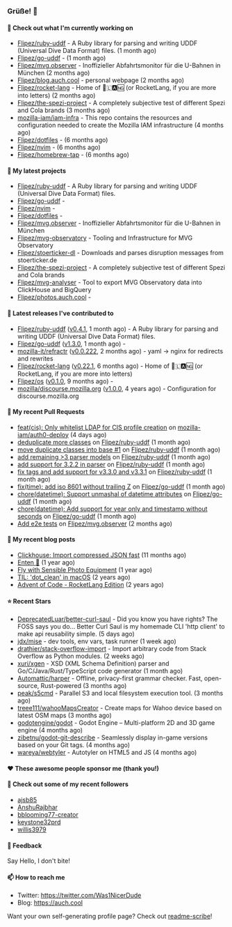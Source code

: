 ### Grüße! 👋

#### 👷 Check out what I'm currently working on

- [Flipez/ruby-uddf](https://github.com/Flipez/ruby-uddf) - A Ruby library for parsing and writing UDDF (Universal Dive Data Format) files. (1 month ago)
- [Flipez/go-uddf](https://github.com/Flipez/go-uddf) -  (1 month ago)
- [Flipez/mvg.observer](https://github.com/Flipez/mvg.observer) - Inoffizieller Abfahrtsmonitor für die U-Bahnen in München (2 months ago)
- [Flipez/blog.auch.cool](https://github.com/Flipez/blog.auch.cool) - personal webpage (2 months ago)
- [Flipez/rocket-lang](https://github.com/Flipez/rocket-lang) - Home of 🚀🇱🅰🆖 (or RocketLang, if you are more into letters) (2 months ago)
- [Flipez/the-spezi-project](https://github.com/Flipez/the-spezi-project) - A completely subjective test of different Spezi and Cola brands (3 months ago)
- [mozilla-iam/iam-infra](https://github.com/mozilla-iam/iam-infra) - This repo contains the resources and configuration needed to create the Mozilla IAM infrastructure (4 months ago)
- [Flipez/dotfiles](https://github.com/Flipez/dotfiles) -  (6 months ago)
- [Flipez/nvim](https://github.com/Flipez/nvim) -  (6 months ago)
- [Flipez/homebrew-tap](https://github.com/Flipez/homebrew-tap) -  (6 months ago)

#### 🌱 My latest projects

- [Flipez/ruby-uddf](https://github.com/Flipez/ruby-uddf) - A Ruby library for parsing and writing UDDF (Universal Dive Data Format) files.
- [Flipez/go-uddf](https://github.com/Flipez/go-uddf) - 
- [Flipez/nvim](https://github.com/Flipez/nvim) - 
- [Flipez/dotfiles](https://github.com/Flipez/dotfiles) - 
- [Flipez/mvg.observer](https://github.com/Flipez/mvg.observer) - Inoffizieller Abfahrtsmonitor für die U-Bahnen in München
- [Flipez/mvg-observatory](https://github.com/Flipez/mvg-observatory) - Tooling and Infrastructure for MVG Observatory
- [Flipez/stoerticker-dl](https://github.com/Flipez/stoerticker-dl) - Downloads and parses disruption messages from stoerticker.de
- [Flipez/the-spezi-project](https://github.com/Flipez/the-spezi-project) - A completely subjective test of different Spezi and Cola brands
- [Flipez/mvg-analyser](https://github.com/Flipez/mvg-analyser) - Tool to export MVG Observatory data into ClickHouse and BigQuery
- [Flipez/photos.auch.cool](https://github.com/Flipez/photos.auch.cool) - 


#### 🔭 Latest releases I've contributed to

- [Flipez/ruby-uddf](https://github.com/Flipez/ruby-uddf) ([v0.4.1](https://github.com/Flipez/ruby-uddf/releases/tag/v0.4.1), 1 month ago) - A Ruby library for parsing and writing UDDF (Universal Dive Data Format) files.
- [Flipez/go-uddf](https://github.com/Flipez/go-uddf) ([v1.3.0](https://github.com/Flipez/go-uddf/releases/tag/v1.3.0), 1 month ago) - 
- [mozilla-it/refractr](https://github.com/mozilla-it/refractr) ([v0.0.222](https://github.com/mozilla-it/refractr/releases/tag/v0.0.222), 2 months ago) - yaml -&gt; nginx for redirects and rewrites
- [Flipez/rocket-lang](https://github.com/Flipez/rocket-lang) ([v0.22.1](https://github.com/Flipez/rocket-lang/releases/tag/v0.22.1), 6 months ago) - Home of 🚀🇱🅰🆖 (or RocketLang, if you are more into letters)
- [Flipez/os](https://github.com/Flipez/os) ([v0.1.0](https://github.com/Flipez/os/releases/tag/v0.1.0), 9 months ago) - 
- [mozilla/discourse.mozilla.org](https://github.com/mozilla/discourse.mozilla.org) ([v1.0.0](https://github.com/mozilla/discourse.mozilla.org/releases/tag/v1.0.0), 4 years ago) - Configuration for discourse.mozilla.org

#### 🔨 My recent Pull Requests

- [feat(cis): Only whitelist LDAP for CIS profile creation](https://github.com/mozilla-iam/auth0-deploy/pull/511) on [mozilla-iam/auth0-deploy](https://github.com/mozilla-iam/auth0-deploy) (4 days ago)
- [deduplicate more classes](https://github.com/Flipez/ruby-uddf/pull/5) on [Flipez/ruby-uddf](https://github.com/Flipez/ruby-uddf) (1 month ago)
- [move duplicate classes into base #1](https://github.com/Flipez/ruby-uddf/pull/4) on [Flipez/ruby-uddf](https://github.com/Flipez/ruby-uddf) (1 month ago)
- [add remaining &gt;3 parser models](https://github.com/Flipez/ruby-uddf/pull/3) on [Flipez/ruby-uddf](https://github.com/Flipez/ruby-uddf) (1 month ago)
- [add support for 3.2.2 in parser](https://github.com/Flipez/ruby-uddf/pull/2) on [Flipez/ruby-uddf](https://github.com/Flipez/ruby-uddf) (1 month ago)
- [fix tags and add support for v3.3.0 and v3.3.1](https://github.com/Flipez/ruby-uddf/pull/1) on [Flipez/ruby-uddf](https://github.com/Flipez/ruby-uddf) (1 month ago)
- [fix(time): add iso 8601 without trailing Z](https://github.com/Flipez/go-uddf/pull/3) on [Flipez/go-uddf](https://github.com/Flipez/go-uddf) (1 month ago)
- [chore(datetime): Support unmashal of datetime attributes](https://github.com/Flipez/go-uddf/pull/2) on [Flipez/go-uddf](https://github.com/Flipez/go-uddf) (1 month ago)
- [chore(datetime): Add support for year only and timestamp without seconds](https://github.com/Flipez/go-uddf/pull/1) on [Flipez/go-uddf](https://github.com/Flipez/go-uddf) (1 month ago)
- [Add e2e tests](https://github.com/Flipez/mvg.observer/pull/64) on [Flipez/mvg.observer](https://github.com/Flipez/mvg.observer) (2 months ago)

#### 📜 My recent blog posts

- [Clickhouse: Import compressed JSON fast](https://auch.cool/posts/2024/zstd-json-clickhouse-import/) (11 months ago)
- [Enten 🦆](https://auch.cool/enten/) (1 year ago)
- [Fly with Sensible Photo Equipment](https://auch.cool/posts/2024/sensible-equipment/) (1 year ago)
- [TIL: &#39;dot_clean&#39; in macOS](https://auch.cool/posts/2023/til-dot-clean/) (2 years ago)
- [Advent of Code - RocketLang Edition](https://auch.cool/posts/2022/aoc-day-1/) (2 years ago)

#### ⭐ Recent Stars

- [DeprecatedLuar/better-curl-saul](https://github.com/DeprecatedLuar/better-curl-saul) - Did you know you have rights? The FOSS says you do... Better Curl Saul is my homemade CLI &#39;http client&#39; to make api reusability simple. (5 days ago)
- [jdx/mise](https://github.com/jdx/mise) - dev tools, env vars, task runner (1 week ago)
- [drathier/stack-overflow-import](https://github.com/drathier/stack-overflow-import) - Import arbitrary code from Stack Overflow as Python modules. (2 weeks ago)
- [xuri/xgen](https://github.com/xuri/xgen) - XSD (XML Schema Definition) parser and Go/C/Java/Rust/TypeScript code generator (1 month ago)
- [Automattic/harper](https://github.com/Automattic/harper) - Offline, privacy-first grammar checker. Fast, open-source, Rust-powered (3 months ago)
- [peak/s5cmd](https://github.com/peak/s5cmd) - Parallel S3 and local filesystem execution tool. (3 months ago)
- [treee111/wahooMapsCreator](https://github.com/treee111/wahooMapsCreator) - Create maps for Wahoo device based on latest OSM maps (3 months ago)
- [godotengine/godot](https://github.com/godotengine/godot) - Godot Engine – Multi-platform 2D and 3D game engine (4 months ago)
- [zibetnu/godot-git-describe](https://github.com/zibetnu/godot-git-describe) - Seamlessly display in-game versions based on your Git tags. (4 months ago)
- [wareya/webtyler](https://github.com/wareya/webtyler) - Autotyler on HTML5 and JS (4 months ago)

#### ❤️ These awesome people sponsor me (thank you!)


#### 👯 Check out some of my recent followers

- [ajsb85](https://github.com/ajsb85)
- [AnshuRajbhar](https://github.com/AnshuRajbhar)
- [bblooming77-creator](https://github.com/bblooming77-creator)
- [keystone32prd](https://github.com/keystone32prd)
- [willis3979](https://github.com/willis3979)

#### 💬 Feedback

Say Hello, I don't bite!

#### 📫 How to reach me

- Twitter: https://twitter.com/Was1NicerDude
- Blog: https://auch.cool

Want your own self-generating profile page? Check out [readme-scribe](https://github.com/muesli/readme-scribe)!
